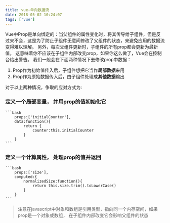 ```yaml
---
title: vue-单向数据流
date: 2018-05-02 10:24:07
tags: ['vue']
---
```


Vue中Prop是单向绑定的：当父组件的属性变化时，将其传导给子组件，但是反过来不会，这是为了防止子组件无意间修改了父组件的状态，来避免应用的数据流变得难以理解。
另外，每次父组件更新时，子组件的所有prop都会更新为最新值， 这意味着你不应该在子组件内部改变prop，如果你这么做了，Vue会在控制台给出警告。
我们一般会在下面两种情况下去修改prop中数据：
1. Prop作为初始值传入后，子组件想把它当作**局部数据**来用 
2. Prop作为原始数据传入后，由子组件处理成**其他数据**输出

<!-- more -->
对于以上两种情况，争取的应对方式为:

### 定义一个局部变量， 并用prop的值初始化它
    ```bash
        props:['initialCounter'],
        data:function(){
            return {
                counter:this.initialCounter
            }
        }
    ```
### 定义一个计算属性， 处理prop的值并返回
    ```bash
        props:['size'],
        computed:{
            normalizedSize:function(){
                return this.size.trim().toLowerCase()
            }
        }
    ```

> 注意在javascript中对象和数组是引用类型，指向同一个内存空间，如果prop是一个对象或数组， 在子组件内部改变它会影响父组件的状态
